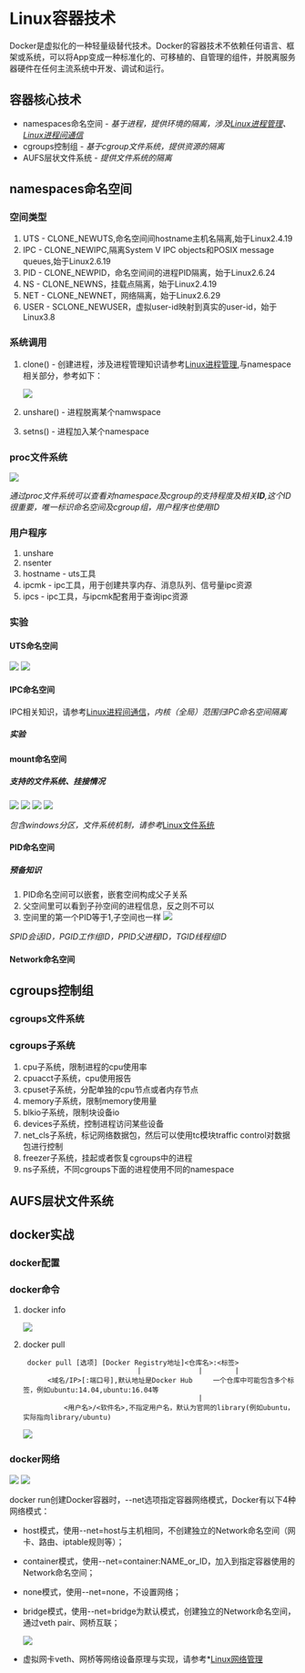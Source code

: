 # Linux容器技术 #
Docker是虚拟化的一种轻量级替代技术。Docker的容器技术不依赖任何语言、框架或系统，可以将App变成一种标准化的、可移植的、自管理的组件，并脱离服务器硬件在任何主流系统中开发、调试和运行。

## 容器核心技术 ##
- namespaces命名空间 - *基于进程，提供环境的隔离，涉及[Linux进程管理](./Linux进程管理)、[Linux进程间通信](./Linux进程间通信)*
- cgroups控制组 - *基于cgroup文件系统，提供资源的隔离*
- AUFS层状文件系统 - *提供文件系统的隔离*

## namespaces命名空间 ##
### 空间类型 ###
1. UTS - CLONE_NEWUTS,命名空间间hostname主机名隔离,始于Linux2.4.19
1. IPC - CLONE_NEWIPC,隔离System V IPC objects和POSIX message queues,始于Linux2.6.19
1. PID - CLONE_NEWPID，命名空间间的进程PID隔离，始于Linux2.6.24
1. NS - CLONE_NEWNS，挂载点隔离，始于Linux2.4.19
1. NET - CLONE_NEWNET，网络隔离，始于Linux2.6.29
1. USER - SCLONE_NEWUSER，虚拟user-id映射到真实的user-id，始于Linux3.8

### 系统调用 ###
1. clone() - 创建进程，涉及进程管理知识请参考[Linux进程管理](Linux进程管理.md),与namespace相关部分，参考如下：

    ![](doc/clone-namespace.jpg)

1. unshare() - 进程脱离某个namwspace
1. setns() - 进程加入某个namespace

### proc文件系统 ###
![](doc/proc_ns.png)

*通过proc文件系统可以查看对namespace及cgroup的支持程度及相关**ID**,这个ID很重要，唯一标识命名空间及cgroup组，用户程序也使用ID*

### 用户程序 ###
1. unshare
1. nsenter
1. hostname - uts工具
1. ipcmk - ipc工具，用于创建共享内存、消息队列、信号量ipc资源
1. ipcs - ipc工具，与ipcmk配套用于查询ipc资源

### 实验 ###
#### UTS命名空间 ####
![](doc/uts_research1.png)
![](doc/uts_research2.png)

#### IPC命名空间 ####
IPC相关知识，请参考[Linux进程间通信](./Linux进程间通信.md)，*内核（全局）范围归IPC命名空间隔离*

##### 实验 #####

#### mount命名空间 ####
##### 支持的文件系统、挂接情况 #####
![](doc/fdisk-l.png)
![](doc/proc-filesystems.png)
![](doc/df-aThi.png)
![](doc/parted.png)

*包含windows分区，文件系统机制，请参考*[Linux文件系统](./Linux文件系统.md)

#### PID命名空间 ####
##### 预备知识 #####
1. PID命名空间可以嵌套，嵌套空间构成父子关系
1. 父空间里可以看到子孙空间的进程信息，反之则不可以
1. 空间里的第一个PID等于1,子空间也一样
![](doc/ps-o.png)

*SPID会话ID，PGID工作组ID，PPID父进程ID，TGID线程组ID*

#### Network命名空间 ####

## cgroups控制组 ##
### cgroups文件系统 ###
### cgroups子系统 ###
1. cpu子系统，限制进程的cpu使用率
1. cpuacct子系统，cpu使用报告
1. cpuset子系统，分配单独的cpu节点或者内存节点
1. memory子系统，限制memory使用量
1. blkio子系统，限制块设备io
1. devices子系统，控制进程访问某些设备
1. net_cls子系统，标记网络数据包，然后可以使用tc模块traffic control对数据包进行控制
1. freezer子系统，挂起或者恢复cgroups中的进程
1. ns子系统，不同cgroups下面的进程使用不同的namespace

## AUFS层状文件系统 ##

## docker实战 ##
### docker配置 ###

### docker命令 ###
1. docker info

    ![](doc/docker-info.png)

1. docker pull

        docker pull [选项] [Docker Registry地址]<仓库名>:<标签>
                                   |              |        |
             <域名/IP>[:端口号],默认地址是Docker Hub     一个仓库中可能包含多个标签，例如ubuntu:14.04,ubuntu:16.04等
                                                  |        
                 <用户名>/<软件名>,不指定用户名，默认为官网的library(例如ubuntu，实际指向library/ubuntu)
    ![](doc/docker-pull.png)

### docker网络 ###
![](doc/ifconfig.png)
![](doc/iwconfig.png)

docker run创建Docker容器时，--net选项指定容器网络模式，Docker有以下4种网络模式：

- host模式，使用--net=host与主机相同，不创建独立的Network命名空间（网卡、路由、iptable规则等）；
- container模式，使用--net=container:NAME_or_ID，加入到指定容器使用的Network命名空间；

- none模式，使用--net=none，不设置网络；

- bridge模式，使用--net=bridge为默认模式，创建独立的Network命名空间，通过veth pair、网桥互联；
    
   ![](doc/docker-bridge.png)

* 虚拟网卡veth、网桥等网络设备原理与实现，请参考*[Linux网络管理](./Linux网络管理.md)
